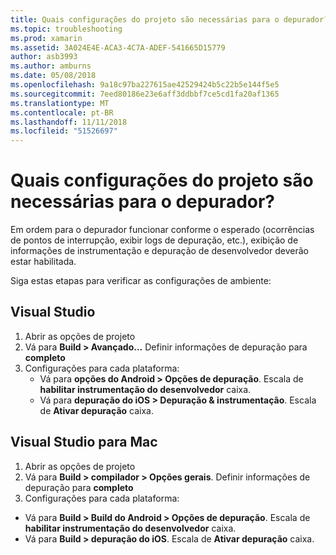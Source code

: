 ```yaml
---
title: Quais configurações do projeto são necessárias para o depurador?
ms.topic: troubleshooting
ms.prod: xamarin
ms.assetid: 3A024E4E-ACA3-4C7A-ADEF-541665D15779
author: asb3993
ms.author: amburns
ms.date: 05/08/2018
ms.openlocfilehash: 9a18c97ba227615ae42529424b5c22b5e144f5e5
ms.sourcegitcommit: 7eed80186e23e6aff3ddbbf7ce5cd1fa20af1365
ms.translationtype: MT
ms.contentlocale: pt-BR
ms.lasthandoff: 11/11/2018
ms.locfileid: "51526697"
---
```

# <a name="what-project-settings-are-required-for-the-debugger"></a>Quais configurações do projeto são necessárias para o depurador?

Em ordem para o depurador funcionar conforme o esperado (ocorrências de pontos de interrupção, exibir logs de depuração, etc.), exibição de informações de instrumentação e depuração de desenvolvedor deverão estar habilitada.

Siga estas etapas para verificar as configurações de ambiente:

## <a name="visual-studio"></a>Visual Studio
1. Abrir as opções de projeto
2. Vá para **Build > Avançado...** Definir informações de depuração para **completo**
3. Configurações para cada plataforma:
   - Vá para **opções do Android > Opções de depuração**. Escala de **habilitar instrumentação do desenvolvedor** caixa.
   - Vá para **depuração do iOS > Depuração & instrumentação**. Escala de **Ativar depuração** caixa.

## <a name="visual-studio-for-mac"></a>Visual Studio para Mac
1. Abrir as opções de projeto
2. Vá para **Build > compilador > Opções gerais**. Definir informações de depuração para **completo**
3. Configurações para cada plataforma:
  - Vá para **Build > Build do Android > Opções de depuração**. Escala de **habilitar instrumentação do desenvolvedor** caixa.
  - Vá para **Build > depuração do iOS**. Escala de **Ativar depuração** caixa.

